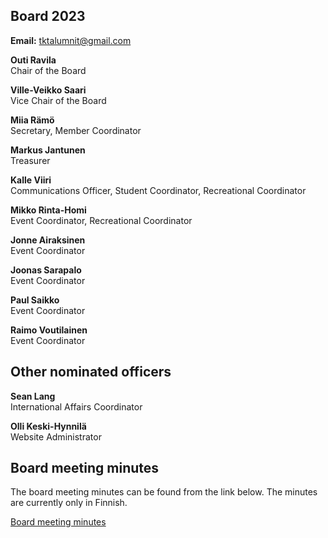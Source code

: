 ## Board 2023

**Email:** tktalumnit@gmail.com

**Outi Ravila**<br/>
Chair of the Board

**Ville-Veikko Saari**<br/>
Vice Chair of the Board

**Miia Rämö**<br/>
Secretary, Member Coordinator

**Markus Jantunen**<br/>
Treasurer

**Kalle Viiri**<br/>
Communications Officer, Student Coordinator, Recreational Coordinator

**Mikko Rinta-Homi**<br/>
Event Coordinator, Recreational Coordinator

**Jonne Airaksinen**<br/>
Event Coordinator

**Joonas Sarapalo**<br/>
Event Coordinator

**Paul Saikko**<br/>
Event Coordinator

**Raimo Voutilainen**<br/>
Event Coordinator

## Other nominated officers

**Sean Lang**<br/>
International Affairs Coordinator

**Olli Keski-Hynnilä**<br/>
Website Administrator

## Board meeting minutes

The board meeting minutes can be found from the link below. The minutes are currently only in Finnish.

[Board meeting minutes](https://drive.google.com/drive/folders/12oN8oljJDjr20P5YC11K-v-bk256kYlS)

